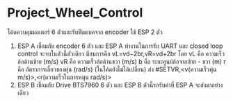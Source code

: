 # Project_Wheel_Control
โค้ดควบคุมมอเตอร์ 6 ตัวและรับฟีดแบคจาก encoder ใช้ ESP 2 ตัว
1. ESP A เชื่อมกับ encoder 6 ตัว และ ESP A ทำงานในการรับ UART และ closed loop control จะจบในตัวนี้ตัวเดียว
   มีสมการคือ vL​=vd​−2b​r,vR​=vd​+2b​r โดย
   vL คือ ความเร็วล้อด้านซ้าย (m/s)
   vR คือ ความเร็วล้อด้านขวา (m/s)
   b คือ ระยะศูนย์ล้อจากซ้าย - ขวา (m)
   r คือ อัตราการเลี้ยวของหุ่น (rad/s) (ในโค้ดยังไม่ได้เปลี่ยน)
   ส่ง #SETVR,<v(ความเร็วหุ่น m/s)>,<r(ความเร็วในการหมุน rad/s)>
3. ESP B เชื่อมกับ Drive BTS7960 6 ตัว และ ESP B ตัวนี้รอรับค่าที่ ESP A จะส่งมาอย่างเดียว
